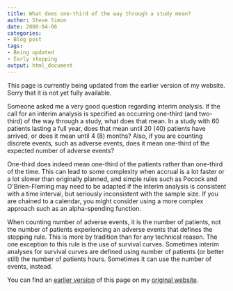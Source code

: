 ```yaml
---
title: What does one-third of the way through a study mean?
author: Steve Simon
date: 2008-04-06
categories:
- Blog post
tags:
- Being updated
- Early stopping
output: html_document
---
```

This page is currently being updated from the earlier version of my website. Sorry that it is not yet fully available.

Someone asked me a very good question regarding interim analysis. If the
call for an interim analysis is specified as occurring one-third (and
two-third) of the way through a study, what does that mean. In a study
with 60 patients lasting a full year, does that mean until 20 (40)
patients have arrived, or does it mean until 4 (8) months? Also, if you
are counting discrete events, such as adverse events, does it mean
one-third of the expected number of adverse events?

One-third does indeed mean one-third of the patients rather than
one-third of the time. This can lead to some complexity when accrual is
a lot faster or a lot slower than originally planned, and simple rules
such as Pocock and O'Brien-Fleming may need to be adapted if the
interim analysis is consistent with a time interval, but seriously
inconsistent with the sample size. If you are chained to a calendar, you
might consider using a more complex approach such as an alpha-spending
function.

When counting number of adverse events, it is the number of patients,
not the number of patients experiencing an adverse events that defines
the stopping rule. This is more by tradition than for any technical
reason. The one exception to this rule is the use of survival curves.
Sometimes interim analyses for survival curves are defined using number
of patients (or better still) the number of patients hours. Sometimes it
can use the number of events, instead.

You can find an [earlier version][sim1] of this page on my [original website][sim2].

[sim1]: http://www.pmean.com/08/OneThird.html
[sim2]: http://www.pmean.com/original_site.html
